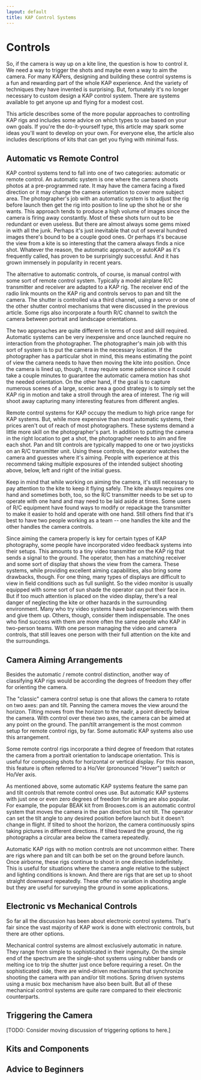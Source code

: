 ```yaml
---
layout: default
title: KAP Control Systems
---
```


# Controls

So, if the camera is way up on a kite line, the question is how to
control it.  We need a way to trigger the shots and maybe even a way
to aim the camera.  For many KAPers, designing and building these
control systems is a fun and rewarding part of the whole KAP
experience.  And the variety of techniques they have invented is
surprising.  But, fortunately it's no longer necessary to custom
design a KAP control system.  There are systems available to get
anyone up and flying for a modest cost.

This article describes some of the more popular approaches to
controlling KAP rigs and includes some advice on which types to use
based on your own goals.  If you're the do-it-yourself type, this
article may spark some ideas you'll want to develop on your own.  For
everyone else, the article also includes descriptions of kits that can
get you flying with minimal fuss.

## Automatic vs Remote Control

KAP control systems tend to fall into one
of two categories: automatic or remote control.  An automatic system
is one where the camera shoots photos at a pre-programmed rate.  It
may have the camera facing a fixed direction or it may change the
camera orientation to cover more subject area.  The photographer's job
with an automatic system is to adjust the rig before launch then get
the rig into position to line up the shot he or she wants.  This
approach tends to produce a high volume of images since the camera is
firing away constantly.  Most of these shots turn out to be redundant
or even useless.  But there are almost always some gems mixed in with
all the junk.  Perhaps it's just inevitable that out of several
hundred images there's bound to be a couple good ones.  Or perhaps
it's because the view from a kite is so interesting that the camera
always finds a nice shot.  Whatever the reason, the automatic
approach, or autoKAP as it's frequently called, has proven to be
surprisingly successful.  And it has grown immensely in popularity in
recent years.

The alternative to automatic controls, of course, is manual control
with some sort of remote control system.  Typically a model airplane
R/C transmitter and receiver are adapted to a KAP rig.  The receiver
end of the radio link mounts on the KAP rig and controls servos to pan
and tilt the camera.  The shutter is controlled via a third channel,
using a servo or one of the other shutter control mechanisms that were
discussed in the previous article.  Some rigs also incorporate a
fourth R/C channel to switch the camera between portrait and landscape
orientations.

The two approaches are quite different in terms of cost and skill
required.  Automatic systems can be very inexpensive and once launched
require no interaction from the photographer.  The photographer's main
job with this sort of system is to put the camera in the necessary
location.  If the photographer has a particular shot in mind, this
means estimating the point of view the camera needs to have then
moving the kite into position.  Once the camera is lined up, though,
it may require some patience since it could take a couple minutes to
guarantee the automatic camera motion has shot the needed orientation.
On the other hand, if the goal is to capture numerous scenes of a
large, scenic area a good strategy is to simply set the KAP rig in
motion and take a stroll through the area of interest.  The rig will
shoot away capturing many interesting features from different angles.

Remote control systems for KAP occupy the medium to high price range
for KAP systems.  But, while more expensive than most automatic
systems, their prices aren't out of reach of most photographers.
These systems demand a little more skill on the photographer's part.
In addition to putting the camera in the right location to get a shot,
the photographer needs to aim and fire each shot.  Pan and tilt
controls are typically mapped to one or two joysticks on an R/C
transmitter unit.  Using these controls, the operator watches the
camera and guesses where it's aiming.  People with experience at this
recommend taking multiple exposures of the intended subject shooting
above, below, left and right of the initial guess.

Keep in mind that while working on aiming the camera, it's still
necessary to pay attention to the kite to keep it flying safely.  The
kite always requires one hand and sometimes both, too, so the R/C
transmitter needs to be set up to operate with one hand and may need
to be laid aside at times.  Some users of R/C equipment have found
ways to modify or repackage the transmitter to make it easier to hold
and operate with one hand.  Still others find that it's best to have
two people working as a team -- one handles the kite and the other
handles the camera controls.

Since aiming the camera properly is key for certain types of KAP
photography, some people have incorporated video feedback systems into
their setups.  This amounts to a tiny video transmitter on the KAP rig
that sends a signal to the ground.  The operator, then has a matching
receiver and some sort of display that shows the view from the camera.
These systems, while providing excellent aiming capabilities, also
bring some drawbacks, though.  For one thing, many types of displays
are difficult to view in field conditions such as full sunlight.  So
the video monitor is usually equipped with some sort of sun shade the
operator can put their face in.  But if too much attention is placed
on the video display, there's a real danger of neglecting the kite or
other hazards in the surrounding environment.  Many who try video
systems have bad experiences with them and give them up.  Others,
though, consider them indispensable.  The ones who find success with
them are more often the same people who KAP in two-person teams.  With
one person managing the video and camera controls, that still leaves
one person with their full attention on the kite and the surroundings.

## Camera Aiming Arrangements

Besides the automatic / remote control
distinction, another way of classifying KAP rigs would be according
the degrees of freedom they offer for orienting the camera.

The "classic" camera control setup is one that allows the camera to
rotate on two axes: pan and tilt.  Panning the camera moves the view
around the horizon.  Tilting moves from the horizon to the nadir, a
point directly below the camera.  With control over these two axes,
the camera can be aimed at any point on the ground.  The pan/tilt
arrangement is the most common setup for remote control rigs, by far.
Some automatic KAP systems also use this arrangement.

Some remote control rigs incorporate a third degree of freedom that
rotates the camera from a portrait orientation to landscape
orientation.  This is useful for composing shots for horizontal or
vertical display.  For this reason, this feature is often referred to
a Ho/Ver (pronounced "Hover") switch or Ho/Ver axis.

As mentioned above, some automatic KAP systems feature the same pan
and tilt controls that remote control ones use.  But automatic KAP
systems with just one or even zero degrees of freedom for aiming are
also popular.  For example, the popular BEAK kit from Brooxes.com is
an automatic control system that moves the camera in the pan direction
but not tilt.  The operator can set the tilt angle to any desired
position before launch but it doesn't change in flight.  If tilted to
shoot the horizon, the camera continuously spins taking pictures in
different directions.  If tilted toward the ground, the rig
photographs a circular area below the camera repeatedly.

Automatic KAP rigs with no motion controls are not uncommon either.
There are rigs where pan and tilt can both be set on the ground before
launch.  Once airborne, these rigs continue to shoot in one direction
indefinitely.  This is useful for situations where the camera angle
relative to the subject and lighting conditions is known.  And there
are rigs that are set up to shoot straight downward repeatedly.  These
offer no variation in shooting angle but they are useful for surveying
the ground in some applications.

## Electronic vs Mechanical Controls

So far all the discussion has been
about electronic control systems.  That's fair since the vast majority
of KAP work is done with electronic controls, but there are other
options.

Mechanical control systems are almost exclusively automatic in nature.
They range from simple to sophisticated in their ingenuity.  On the
simple end of the spectrum are the single-shot systems using rubber
bands or melting ice to trip the shutter just once before requiring a
reset.  On the sophisticated side, there are wind-driven mechanisms
that synchronize shooting the camera with pan and/or tilt motions.
Spring driven systems using a music box mechanism have also been
built.  But all of these mechanical control systems are quite rare
compared to their electronic counterparts.

## Triggering the Camera

[TODO: Consider moving discussion of triggering options to here.]

## Kits and Components

## Advice to Beginners







